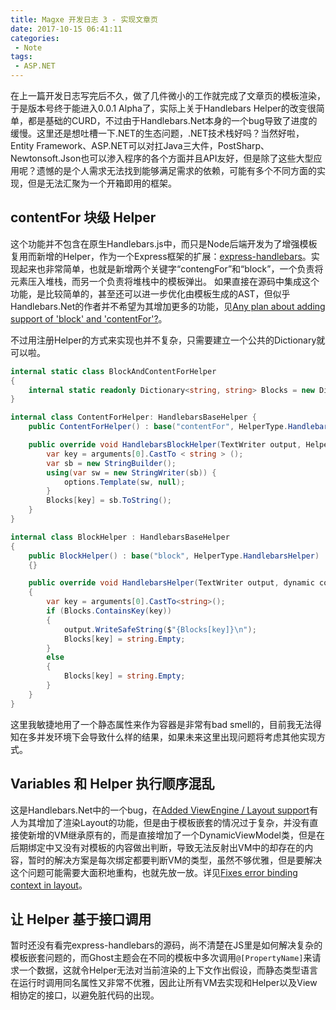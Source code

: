 ```yaml
---
title: Magxe 开发日志 3 - 实现文章页
date: 2017-10-15 06:41:11
categories:
 - Note
tags:
 - ASP.NET
---
```


在上一篇开发日志写完后不久，做了几件微小的工作就完成了文章页的模板渲染，于是版本号终于能进入0.0.1 Alpha了，实际上关于Handlebars Helper的改变很简单，都是基础的CURD，不过由于Handlebars.Net本身的一个bug导致了进度的缓慢。这里还是想吐槽一下.NET的生态问题，.NET技术栈好吗？当然好啦，Entity Framework、ASP.NET可以对扛Java三大件，PostSharp、Newtonsoft.Json也可以渗入程序的各个方面并且API友好，但是除了这些大型应用呢？遗憾的是个人需求无法找到能够满足需求的依赖，可能有多个不同方面的实现，但是无法汇聚为一个开箱即用的框架。
<!--more-->

## contentFor 块级 Helper
这个功能并不包含在原生Handlebars.js中，而只是Node后端开发为了增强模板复用而新增的Helper，作为一个Express框架的扩展：[express-handlebars](https://github.com/ericf/express-handlebars)。实现起来也非常简单，也就是新增两个关键字“contengFor”和“block”，一个负责将元素压入堆栈，而另一个负责将堆栈中的模板弹出。
如果直接在源码中集成这个功能，是比较简单的，甚至还可以进一步优化由模板生成的AST，但似乎Handlebars.Net的作者并不希望为其增加更多的功能，见[Any plan about adding support of 'block' and 'contentFor'?](https://github.com/rexm/Handlebars.Net/issues/225)。

不过用注册Helper的方式来实现也并不复杂，只需要建立一个公共的Dictionary就可以啦。
```csharp
internal static class BlockAndContentForHelper
{
    internal static readonly Dictionary<string, string> Blocks = new Dictionary<string, string>();
}

internal class ContentForHelper: HandlebarsBaseHelper {
    public ContentForHelper() : base("contentFor", HelperType.HandlebarsBlockHelper) {}

    public override void HandlebarsBlockHelper(TextWriter output, HelperOptions options, dynamic context, params object[] arguments) {
        var key = arguments[0].CastTo < string > ();
        var sb = new StringBuilder();
        using(var sw = new StringWriter(sb)) {
            options.Template(sw, null);
        }
        Blocks[key] = sb.ToString();
	}
}

internal class BlockHelper : HandlebarsBaseHelper
{
    public BlockHelper() : base("block", HelperType.HandlebarsHelper)
    {}

    public override void HandlebarsHelper(TextWriter output, dynamic context, params object[] arguments)
    {
        var key = arguments[0].CastTo<string>();
        if (Blocks.ContainsKey(key))
        {
            output.WriteSafeString($"{Blocks[key]}\n");
            Blocks[key] = string.Empty;
        }
        else
        {
            Blocks[key] = string.Empty;
        }
    }
}
```
这里我敏捷地用了一个静态属性来作为容器是非常有bad smell的，目前我无法得知在多并发环境下会导致什么样的结果，如果未来这里出现问题将考虑其他实现方式。

## Variables 和 Helper 执行顺序混乱
这是Handlebars.Net中的一个bug，在[Added ViewEngine / Layout support](https://github.com/rexm/Handlebars.Net/pull/76)有人为其增加了渲染Layout的功能，但是由于模板嵌套的情况过于复杂，并没有直接使新增的VM继承原有的，而是直接增加了一个DynamicViewModel类，但是在后期绑定中又没有对模板的内容做出判断，导致无法反射出VM中的却存在的内容，暂时的解决方案是每次绑定都要判断VM的类型，虽然不够优雅，但是要解决这个问题可能需要大面积地重构，也就先放一放。详见[Fixes error binding context in layout](https://github.com/rexm/Handlebars.Net/pull/229/files)。

## 让 Helper 基于接口调用
暂时还没有看完express-handlebars的源码，尚不清楚在JS里是如何解决复杂的模板嵌套问题的，而Ghost主题会在不同的模板中多次调用`@[PropertyName]`来请求一个数据，这就令Helper无法对当前渲染的上下文作出假设，而静态类型语言在运行时调用同名属性又非常不优雅，因此让所有VM去实现和Helper以及View相协定的接口，以避免脏代码的出现。
